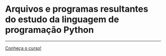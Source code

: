 <h1>Arquivos e programas resultantes do estudo da linguagem de programação Python</h1>
<hr>
<p><a href="Curso: https://www.youtube.com/playlist?list=PLj7gJIFoP7jdirAFg-fHe9HKOnGLGXSHZ">Conheça o curso!</a></p>
